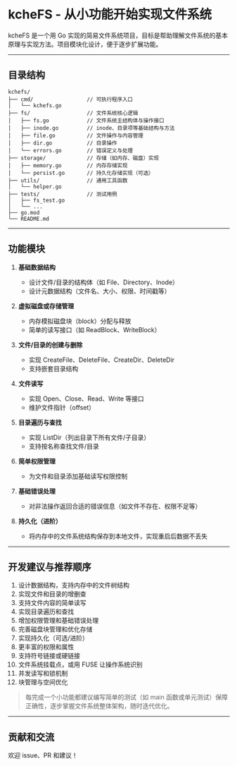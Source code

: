 # kcheFS - 从小功能开始实现文件系统

kcheFS 是一个用 Go 实现的简易文件系统项目，目标是帮助理解文件系统的基本原理与实现方法。项目模块化设计，便于逐步扩展功能。

---

## 目录结构

```text
kchefs/
├── cmd/                 // 可执行程序入口
│   └── kchefs.go
├── fs/                  // 文件系统核心逻辑
│   ├── fs.go            // 文件系统主结构体与操作接口
│   ├── inode.go         // inode、目录项等基础结构与方法
│   ├── file.go          // 文件操作与内容管理
│   ├── dir.go           // 目录操作
│   └── errors.go        // 错误定义与处理
├── storage/             // 存储（如内存、磁盘）实现
│   ├── memory.go        // 内存存储实现
│   └── persist.go       // 持久化存储实现（可选）
├── utils/               // 通用工具函数
│   └── helper.go
├── tests/               // 测试用例
│   ├── fs_test.go
│   └── ...
├── go.mod
└── README.md
```

---

## 功能模块

1. **基础数据结构**
    - 设计文件/目录的结构体（如 File、Directory、Inode）
    - 设计元数据结构（文件名、大小、权限、时间戳等）

2. **虚拟磁盘或存储管理**
    - 内存模拟磁盘块（block）分配与释放
    - 简单的读写接口（如 ReadBlock、WriteBlock）

3. **文件/目录的创建与删除**
    - 实现 CreateFile、DeleteFile、CreateDir、DeleteDir
    - 支持嵌套目录结构

4. **文件读写**
    - 实现 Open、Close、Read、Write 等接口
    - 维护文件指针（offset）

5. **目录遍历与查找**
    - 实现 ListDir（列出目录下所有文件/子目录）
    - 支持按名称查找文件/目录

6. **简单权限管理**
    - 为文件和目录添加基础读写权限控制

7. **基础错误处理**
    - 对非法操作返回合适的错误信息（如文件不存在、权限不足等）

8. **持久化（进阶）**
    - 将内存中的文件系统结构保存到本地文件，实现重启后数据不丢失

---

## 开发建议与推荐顺序

1. 设计数据结构，支持内存中的文件树结构
2. 实现文件和目录的增删查
3. 支持文件内容的简单读写
4. 实现目录遍历和查找
5. 增加权限管理和基础错误处理
6. 完善磁盘块管理和优化存储
7. 实现持久化（可选/进阶）
8. 更丰富的权限和属性
9. 支持符号链接或硬链接
10. 文件系统挂载点，或用 FUSE 让操作系统识别
11. 并发读写和锁机制
12. 块管理与空间优化

> 每完成一个小功能都建议编写简单的测试（如 main 函数或单元测试）保障正确性，逐步掌握文件系统整体架构，随时迭代优化。

---

## 贡献和交流

欢迎 issue、PR 和建议！
